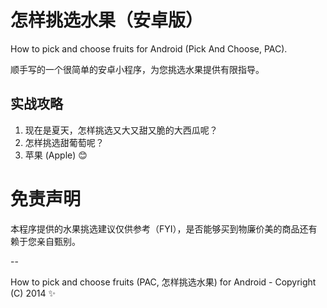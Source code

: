 怎样挑选水果（安卓版）
======================

How to pick and choose fruits for Android (Pick And Choose, PAC).

顺手写的一个很简单的安卓小程序，为您挑选水果提供有限指导。

## 实战攻略

1. 现在是夏天，怎样挑选又大又甜又脆的大西瓜呢？
2. 怎样挑选甜葡萄呢？
3. 苹果 (Apple) :blush:

免责声明
========

本程序提供的水果挑选建议仅供参考（FYI），是否能够买到物廉价美的商品还有赖于您亲自甄别。

--

How to pick and choose fruits (PAC, 怎样挑选水果) for Android - Copyright (C) 2014 :sparkles:

